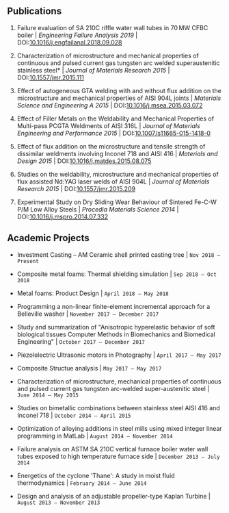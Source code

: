 <!---
No Title
-->

## Publications

1. Failure evaluation of SA 210C riffle water wall tubes in 70 MW CFBC boiler
 | *Engineering Failure Analysis 2019*
 | DOI:<a href="https://doi.org/10.1016/j.engfailanal.2018.09.028" target="_blank">10.1016/j.engfailanal.2018.09.028</a>

2. Characterization of microstructure and mechanical properties of continuous and pulsed current gas tungsten arc welded superaustenitic stainless steel*
 | *Journal of Materials Research 2015*
 | DOI:<a href="https://doi.org/10.1557/jmr.2015.111" target="_blank">10.1557/jmr.2015.111</a>

3. Effect of autogeneous GTA welding with and without flux addition on the microstructure and mechanical properties of AISI 904L joints
 | *Materials Science and Engineering A 2015*
 | DOI:<a href="https://doi.org/10.1016/j.msea.2015.03.072" target="_blank">10.1016/j.msea.2015.03.072</a>

4. Effect of Filler Metals on the Weldability and Mechanical Properties of Multi-pass PCGTA Weldments of AISI 316L
 | *Journal of Materials Engineering and Performance 2015*
 | DOI:<a href="https://doi.org/10.1007/s11665-015-1418-0" target="_blank">10.1007/s11665-015-1418-0</a>

5. Effect of flux addition on the microstructure and tensile strength of dissimilar weldments involving Inconel 718 and AISI 416
 | *Materials and Design 2015*
 | DOI:<a href="https://doi.org/10.1016/j.matdes.2015.08.075" target="_blank">10.1016/j.matdes.2015.08.075</a>

6. Studies on the weldability, microstructure and mechanical properties of flux assisted Nd:YAG laser welds of AISI 904L
 | *Journal of Materials Research 2015*
 | DOI:<a href="https://doi.org/10.1557/jmr.2015.209" target="_blank">10.1557/jmr.2015.209</a>

7. Experimental Study on Dry Sliding Wear Behaviour of Sintered Fe-C-W P/M Low Alloy Steels
 | *Procedia Materials Science 2014*
 | DOI:<a href="https://doi.org/10.1016/j.mspro.2014.07.332" target="_blank">10.1016/j.mspro.2014.07.332</a>

## Academic Projects

* Investment Casting – AM Ceramic shell printed casting tree
| `Nov 2018 – Present`

* Composite metal foams: Thermal shielding simulation
| `Sep 2018 – Oct 2018`

* Metal foams: Product Design
| `April 2018 – May 2018`

* Programming a non-linear finite-element incremental approach for a Belleville washer
| `November 2017 – December 2017`

* Study and summarization of "Anisotropic hyperelastic behavior of soft biological tissues Computer Methods in Biomechanics and Biomedical Engineering"
| `October 2017 – December 2017`

* Piezolelectric Ultrasonic motors in Photography
| `April 2017 – May 2017`

* Composite Structue analysis
| `May 2017 – May 2017`

*  Characterization of microstructure, mechanical properties of continuous and pulsed current gas tungsten arc-welded super-austenitic steel
| `June 2014 – May 2015`

* Studies on bimetallic combinations between stainless steel AISI 416 and Inconel 718
| `October 2014 – April 2015`

* Optimization of alloying additions in steel mills using mixed integer linear programming in MatLab
| `August 2014 – November 2014`

* Failure analysis on ASTM SA 210C vertical furnace boiler water wall tubes exposed to high temperature furnace side
| `December 2013 – July 2014`

* Energetics of the cyclone 'Thane': A study in moist fluid thermodynamics
| `February 2014 – June 2014`

* Design and analysis of an adjustable propeller-type Kaplan Turbine
| `August 2013 – November 2013`

